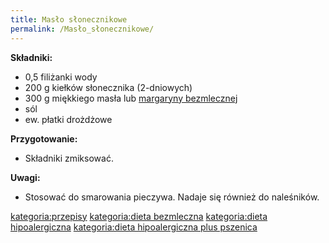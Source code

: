 ```yaml
---
title: Masło słonecznikowe
permalink: /Masło_słonecznikowe/
---
```


**Składniki:**

-   0,5 filiżanki wody
-   200 g kiełków słonecznika (2-dniowych)
-   300 g miękkiego masła lub [margaryny bezmlecznej](/atopedia/Margaryna_bezmleczna "wikilink")
-   sól
-   ew. płatki drożdżowe

**Przygotowanie:**

-   Składniki zmiksować.

**Uwagi:**

-   Stosować do smarowania pieczywa. Nadaje się również do naleśników.

[kategoria:przepisy](/atopedia/kategoria:przepisy "wikilink") [kategoria:dieta bezmleczna](/atopedia/kategoria:dieta_bezmleczna "wikilink") [kategoria:dieta hipoalergiczna](/atopedia/kategoria:dieta_hipoalergiczna "wikilink") [kategoria:dieta hipoalergiczna plus pszenica](/atopedia/kategoria:dieta_hipoalergiczna_plus_pszenica "wikilink")